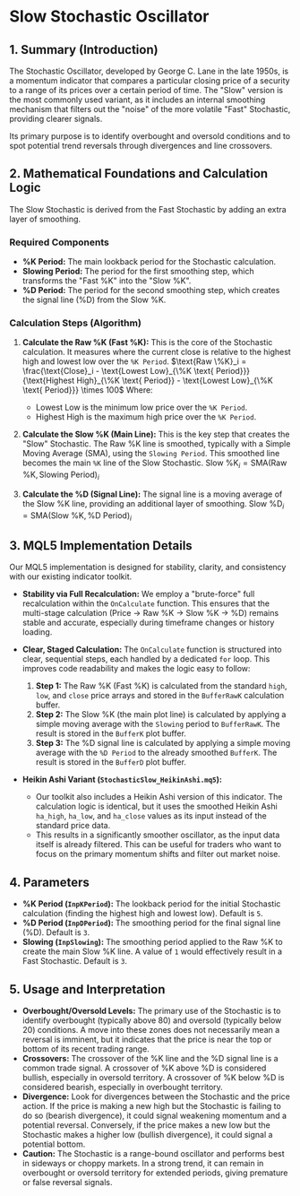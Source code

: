# Slow Stochastic Oscillator

## 1. Summary (Introduction)

The Stochastic Oscillator, developed by George C. Lane in the late 1950s, is a momentum indicator that compares a particular closing price of a security to a range of its prices over a certain period of time. The "Slow" version is the most commonly used variant, as it includes an internal smoothing mechanism that filters out the "noise" of the more volatile "Fast" Stochastic, providing clearer signals.

Its primary purpose is to identify overbought and oversold conditions and to spot potential trend reversals through divergences and line crossovers.

## 2. Mathematical Foundations and Calculation Logic

The Slow Stochastic is derived from the Fast Stochastic by adding an extra layer of smoothing.

### Required Components

- **%K Period:** The main lookback period for the Stochastic calculation.
- **Slowing Period:** The period for the first smoothing step, which transforms the "Fast %K" into the "Slow %K".
- **%D Period:** The period for the second smoothing step, which creates the signal line (%D) from the Slow %K.

### Calculation Steps (Algorithm)

1. **Calculate the Raw %K (Fast %K):** This is the core of the Stochastic calculation. It measures where the current close is relative to the highest high and lowest low over the `%K Period`.
   $\text{Raw \%K}_i = \frac{\text{Close}_i - \text{Lowest Low}_{\%K \text{ Period}}}{\text{Highest High}_{\%K \text{ Period}} - \text{Lowest Low}_{\%K \text{ Period}}} \times 100$
   Where:

   - $\text{Lowest Low}$ is the minimum low price over the `%K Period`.
   - $\text{Highest High}$ is the maximum high price over the `%K Period`.

2. **Calculate the Slow %K (Main Line):** This is the key step that creates the "Slow" Stochastic. The Raw %K line is smoothed, typically with a Simple Moving Average (SMA), using the `Slowing Period`. This smoothed line becomes the main `%K` line of the Slow Stochastic.
   $\text{Slow \%K}_i = \text{SMA}(\text{Raw \%K}, \text{Slowing Period})_i$

3. **Calculate the %D (Signal Line):** The signal line is a moving average of the Slow %K line, providing an additional layer of smoothing.
   $\text{Slow \%D}_i = \text{SMA}(\text{Slow \%K}, \text{\%D Period})_i$

## 3. MQL5 Implementation Details

Our MQL5 implementation is designed for stability, clarity, and consistency with our existing indicator toolkit.

- **Stability via Full Recalculation:** We employ a "brute-force" full recalculation within the `OnCalculate` function. This ensures that the multi-stage calculation (Price -> Raw %K -> Slow %K -> %D) remains stable and accurate, especially during timeframe changes or history loading.

- **Clear, Staged Calculation:** The `OnCalculate` function is structured into clear, sequential steps, each handled by a dedicated `for` loop. This improves code readability and makes the logic easy to follow:

  1. **Step 1:** The Raw %K (Fast %K) is calculated from the standard `high`, `low`, and `close` price arrays and stored in the `BufferRawK` calculation buffer.
  2. **Step 2:** The Slow %K (the main plot line) is calculated by applying a simple moving average with the `Slowing` period to `BufferRawK`. The result is stored in the `BufferK` plot buffer.
  3. **Step 3:** The %D signal line is calculated by applying a simple moving average with the `%D Period` to the already smoothed `BufferK`. The result is stored in the `BufferD` plot buffer.

- **Heikin Ashi Variant (`StochasticSlow_HeikinAshi.mq5`):**
  - Our toolkit also includes a Heikin Ashi version of this indicator. The calculation logic is identical, but it uses the smoothed Heikin Ashi `ha_high`, `ha_low`, and `ha_close` values as its input instead of the standard price data.
  - This results in a significantly smoother oscillator, as the input data itself is already filtered. This can be useful for traders who want to focus on the primary momentum shifts and filter out market noise.

## 4. Parameters

- **%K Period (`InpKPeriod`):** The lookback period for the initial Stochastic calculation (finding the highest high and lowest low). Default is `5`.
- **%D Period (`InpDPeriod`):** The smoothing period for the final signal line (%D). Default is `3`.
- **Slowing (`InpSlowing`):** The smoothing period applied to the Raw %K to create the main Slow %K line. A value of `1` would effectively result in a Fast Stochastic. Default is `3`.

## 5. Usage and Interpretation

- **Overbought/Oversold Levels:** The primary use of the Stochastic is to identify overbought (typically above 80) and oversold (typically below 20) conditions. A move into these zones does not necessarily mean a reversal is imminent, but it indicates that the price is near the top or bottom of its recent trading range.
- **Crossovers:** The crossover of the %K line and the %D signal line is a common trade signal. A crossover of %K above %D is considered bullish, especially in oversold territory. A crossover of %K below %D is considered bearish, especially in overbought territory.
- **Divergence:** Look for divergences between the Stochastic and the price action. If the price is making a new high but the Stochastic is failing to do so (bearish divergence), it could signal weakening momentum and a potential reversal. Conversely, if the price makes a new low but the Stochastic makes a higher low (bullish divergence), it could signal a potential bottom.
- **Caution:** The Stochastic is a range-bound oscillator and performs best in sideways or choppy markets. In a strong trend, it can remain in overbought or oversold territory for extended periods, giving premature or false reversal signals.
